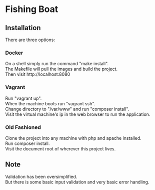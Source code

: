 Fishing Boat
============

## Installation

There are three options:

### Docker
On a shell simply run the command "make install".  
The Makefile will pull the images and build the project.  
Then visit http://localhost:8080

### Vagrant
Run "vagrant up".  
When the machine boots run "vagrant ssh".  
Change directory to "/var/www" and run "composer install".   
Visit the virtual machine's ip in the web browser to run the application.  

### Old Fashioned
Clone the project into any machine with php and apache installed.  
Run composer install.  
Visit the document root of wherever this project lives.

## Note
Validation has been oversimplified.  
But there is some basic input validation and very basic error handling.